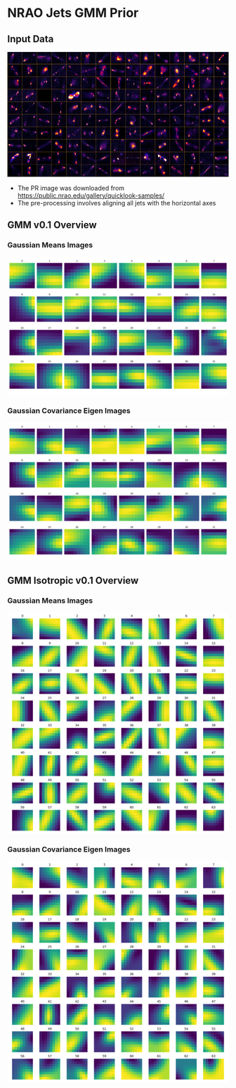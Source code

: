 # NRAO Jets GMM Prior

## Input Data
![](data/radio-jets-samples.jpg)

- The PR image was downloaded from https://public.nrao.edu/gallery/quicklook-samples/
- The pre-processing involves aligning all jets with the horizontal axes


## GMM v0.1 Overview
### Gaussian Means Images
![](plots/gmm-means-nrao-jets-v0.1.png)

### Gaussian Covariance Eigen Images
![](plots/gmm-eigen-images-nrao-jets-v0.1.png)


## GMM Isotropic v0.1 Overview
### Gaussian Means Images
![](plots/gmm-means-nrao-jets-isotropic-v0.1.png)

### Gaussian Covariance Eigen Images
![](plots/gmm-eigen-images-nrao-jets-isotropic-v0.1.png)
